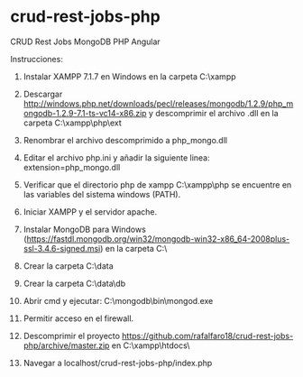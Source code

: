 # crud-rest-jobs-php
CRUD Rest Jobs MongoDB PHP Angular

Instrucciones:

1. Instalar XAMPP 7.1.7 en Windows en la carpeta C:\xampp

2. Descargar http://windows.php.net/downloads/pecl/releases/mongodb/1.2.9/php_mongodb-1.2.9-7.1-ts-vc14-x86.zip y descomprimir el archivo .dll en la carpeta C:\xampp\php\ext

3. Renombrar el archivo descomprimido a php_mongo.dll

4. Editar el archivo php.ini y añadir la siguiente linea: extension=php_mongo.dll

5. Verificar que el directorio php de xampp C:\xampp\php se encuentre en las variables del sistema windows (PATH).

6. Iniciar XAMPP y el servidor apache.

7. Instalar MongoDB para Windows (https://fastdl.mongodb.org/win32/mongodb-win32-x86_64-2008plus-ssl-3.4.6-signed.msi) en la carpeta C:\

8. Crear la carpeta C:\data

9. Crear la carpeta C:\data\db

10. Abrir cmd y ejecutar: C:\mongodb\bin\mongod.exe

11. Permitir acceso en el firewall.

12. Descomprimir el proyecto https://github.com/rafalfaro18/crud-rest-jobs-php/archive/master.zip en C:\xampp\htdocs\

13. Navegar a localhost/crud-rest-jobs-php/index.php



